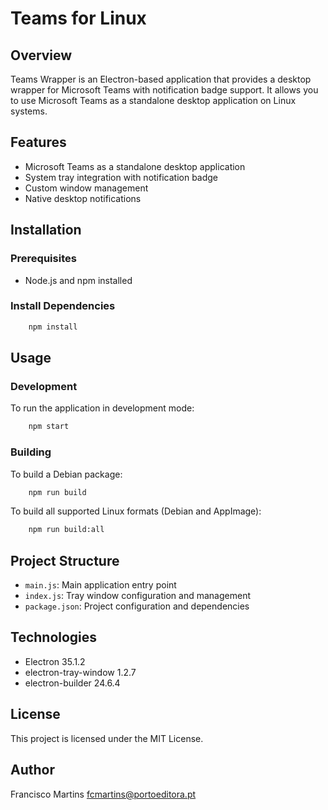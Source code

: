 # Teams for Linux
## Overview
Teams Wrapper is an Electron-based application that provides a desktop wrapper for Microsoft Teams with notification badge support. It allows you to use Microsoft Teams as a standalone desktop application on Linux systems.
## Features
- Microsoft Teams as a standalone desktop application
- System tray integration with notification badge
- Custom window management
- Native desktop notifications

## Installation
### Prerequisites
- Node.js and npm installed

### Install Dependencies
``` bash
    npm install
```
## Usage
### Development
To run the application in development mode:
``` bash
    npm start
```
### Building
To build a Debian package:
``` bash
    npm run build
```
To build all supported Linux formats (Debian and AppImage):
``` bash
    npm run build:all
```
## Project Structure
- `main.js`: Main application entry point
- `index.js`: Tray window configuration and management
- `package.json`: Project configuration and dependencies

## Technologies
- Electron 35.1.2
- electron-tray-window 1.2.7
- electron-builder 24.6.4

## License
This project is licensed under the MIT License.
## Author
Francisco Martins <fcmartins@portoeditora.pt>
